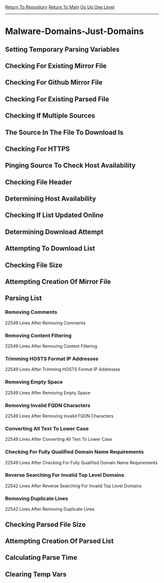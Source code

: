 [Return To Repository](https://github.com/deathbybandaid/piholeparser/)
[Return To Main](https://github.com/deathbybandaid/piholeparser/blob/master/RecentRunLogs/Mainlog.md)
[Go Up One Level](https://github.com/deathbybandaid/piholeparser/blob/master/RecentRunLogs/TopLevelScripts/30-Processing-External-Blacklists.md)
____________________________________
# Malware-Domains-Just-Domains
## Setting Temporary Parsing Variables
## Checking For Existing Mirror File
## Checking For Github Mirror File
## Checking For Existing Parsed File
## Checking If Multiple Sources
## The Source In The File To Download Is
## Checking For HTTPS
## Pinging Source To Check Host Availability
## Checking File Header
## Determining Host Availability
## Checking If List Updated Online
## Determining Download Attempt
## Attempting To Download List
## Checking File Size
## Attempting Creation Of Mirror File
## Parsing List
### Removing Comments
22549 Lines After Removing Comments
### Removing Content Filtering
22549 Lines After Removing Content Filtering
### Trimming HOSTS Format IP Addresses
22549 Lines After Trimming HOSTS Format IP Addresses
### Removing Empty Space
22549 Lines After Removing Empty Space
### Removing Invalid FQDN Characters
22549 Lines After Removing Invalid FQDN Characters
### Converting All Text To Lower Case
22549 Lines After Converting All Text To Lower Case
### Checking For Fully Qualified Domain Name Requirements
22549 Lines After Checking For Fully Qualified Domain Name Requirements
### Reverse Searching For Invalid Top Level Domains
22542 Lines After Reverse Searching For Invalid Top Level Domains
### Removing Duplicate Lines
22542 Lines After Removing Duplicate Lines
## Checking Parsed File Size
## Attempting Creation Of Parsed List
## Calculating Parse Time
## Clearing Temp Vars
